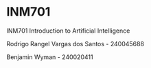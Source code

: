 # INM701

INM701 Introduction to Artificial Intelligence

Rodrigo Rangel Vargas dos Santos - 240045688

Benjamin Wyman - 240020411
